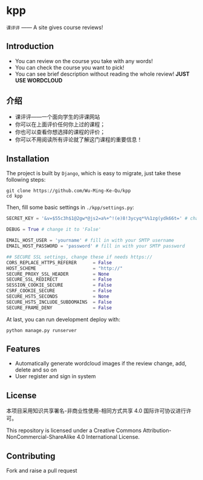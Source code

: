 # kpp
`课评评` —— A site gives course reviews!

## Introduction

- You can review on the course you take with any words!
- You can check the course you want to pick!
- You can see brief description without reading the whole review! **JUST USE WORDCLOUD**

## 介绍

- 课评评——一个面向学生的评课网站
- 你可以在上面评价任何你上过的课程；
- 你也可以查看你想选择的课程的评价；
- 你可以不用阅读所有评论就了解这门课程的重要信息！

## Installation

The project is built by `Django`, which is easy to migrate, just take these following steps:

```shell
git clone https://github.com/Wu-Ming-Ke-Qu/kpp
cd kpp
```

Then, fill some basic settings in `./kpp/settings.py`:

```python
SECRET_KEY = '&v=$55c3h$1@2gw*@js2=a%+^!(e)8!3ycyq*%%1zg(ydk66t=' # change it if used in production environment

DEBUG = True # change it to 'False'

EMAIL_HOST_USER = 'yourname' # fill in with your SMTP username
EMAIL_HOST_PASSWORD = 'password' # fill in with your SMTP password

## SECURE SSL settings, change these if needs https://
CORS_REPLACE_HTTPS_REFERER      = False
HOST_SCHEME                     = "http://"
SECURE_PROXY_SSL_HEADER         = None
SECURE_SSL_REDIRECT             = False
SESSION_COOKIE_SECURE           = False
CSRF_COOKIE_SECURE              = False
SECURE_HSTS_SECONDS             = None
SECURE_HSTS_INCLUDE_SUBDOMAINS  = False
SECURE_FRAME_DENY               = False
```

At last, you can run development deploy with:

```shell
python manage.py runserver
```

## Features

- Automatically generate wordcloud images if the review change, add, delete and so on
- User register and sign in system

## License

本项目采用知识共享署名-非商业性使用-相同方式共享 4.0 国际许可协议进行许可。

This repository is licensed under a Creative Commons Attribution-NonCommercial-ShareAlike 4.0 International License.


## Contributing

Fork and raise a pull request
